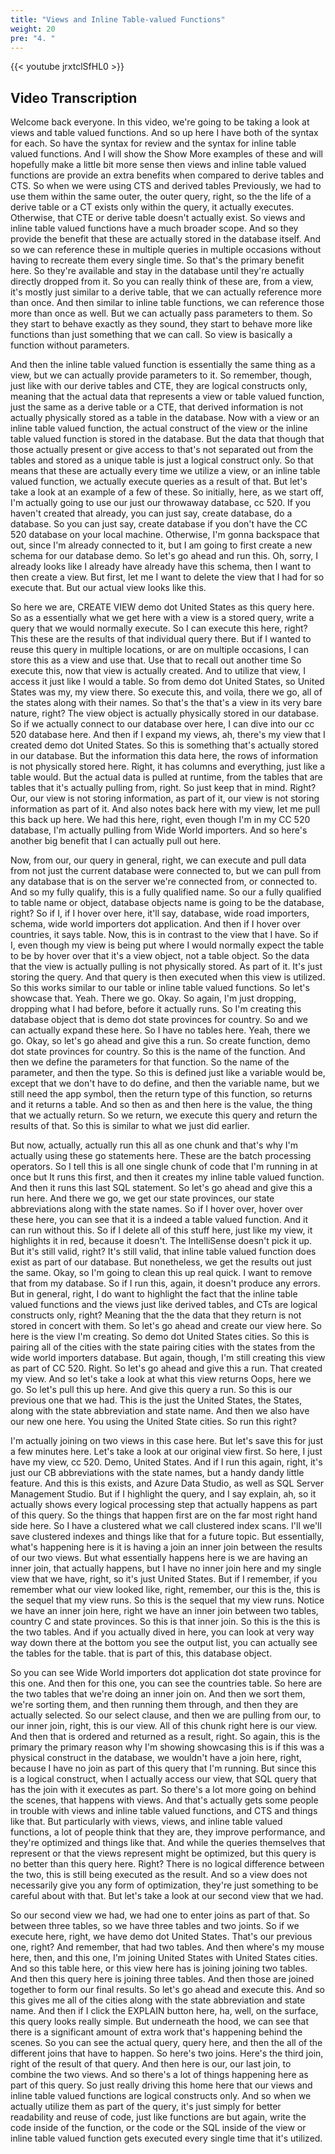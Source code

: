 ```yaml
---
title: "Views and Inline Table-valued Functions"
weight: 20
pre: "4. "
---
```


{{< youtube jrxtclSfHL0 >}}

## Video Transcription

Welcome back everyone. In this video, we're going to be taking a look at views and table valued functions. And so up here I have both of the syntax for each. So have the syntax for review and the syntax for inline table valued functions. And I will show the Show More examples of these and will hopefully make a little bit more sense then views and inline table valued functions are provide an extra benefits when compared to derive tables and CTS. So when we were using CTS and derived tables Previously, we had to use them within the same outer, the outer query, right, so the the life of a derive table or a CT exists only within the query, it actually executes. Otherwise, that CTE or derive table doesn't actually exist. So views and inline table valued functions have a much broader scope. And so they provide the benefit that these are actually stored in the database itself. And so we can reference these in multiple queries in multiple occasions without having to recreate them every single time. So that's the primary benefit here. So they're available and stay in the database until they're actually directly dropped from it. So you can really think of these are, from a view, it's mostly just similar to a derive table, that we can actually reference more than once. And then similar to inline table functions, we can reference those more than once as well. But we can actually pass parameters to them. So they start to behave exactly as they sound, they start to behave more like functions than just something that we can call. So view is basically a function without parameters. 

And then the inline table valued function is essentially the same thing as a view, but we can actually provide parameters to it. So remember, though, just like with our derive tables and CTE, they are logical constructs only, meaning that the actual data that represents a view or table valued function, just the same as a derive table or a CTE, that derived information is not actually physically stored as a table in the database. Now with a view or an inline table valued function, the actual construct of the view or the inline table valued function is stored in the database. But the data that though that those actually present or give access to that's not separated out from the tables and stored as a unique table is just a logical construct only. So that means that these are actually every time we utilize a view, or an inline table valued function, we actually execute queries as a result of that. But let's take a look at an example of a few of these. So initially, here, as we start off, I'm actually going to use our just our throwaway database, cc 520. If you haven't created that already, you can just say, create database, do a database. So you can just say, create database if you don't have the CC 520 database on your local machine. Otherwise, I'm gonna backspace that out, since I'm already connected to it, but I am going to first create a new schema for our database demo. So let's go ahead and run this. Oh, sorry, I already looks like I already have already have this schema, then I want to then create a view. But first, let me I want to delete the view that I had for so execute that. But our actual view looks like this. 

So here we are, CREATE VIEW demo dot United States as this query here. So as a essentially what we get here with a view is a stored query, write a query that we would normally execute. So I can execute this here, right? This these are the results of that individual query there. But if I wanted to reuse this query in multiple locations, or are on multiple occasions, I can store this as a view and use that. Use that to recall out another time So execute this, now that view is actually created. And to utilize that view, I access it just like I would a table. So from demo dot United States, so United States was my, my view there. So execute this, and voila, there we go, all of the states along with their names. So that's the that's a view in its very bare nature, right? The view object is actually physically stored in our database. So if we actually connect to our database over here, I can dive into our cc 520 database here. And then if I expand my views, ah, there's my view that I created demo dot United States. So this is something that's actually stored in our database. But the information this data here, the rows of information is not physically stored here. Right, it has columns and everything, just like a table would. But the actual data is pulled at runtime, from the tables that are tables that it's actually pulling from, right. So just keep that in mind. Right? Our, our view is not storing information, as part of it, our view is not storing information as part of it. And also notes back here with my view, let me pull this back up here. We had this here, right, even though I'm in my CC 520 database, I'm actually pulling from Wide World importers. And so here's another big benefit that I can actually pull out here. 

Now, from our, our query in general, right, we can execute and pull data from not just the current database were connected to, but we can pull from any database that is on the server we're connected from, or connected to. And so my fully qualify, this is a fully qualified name. So our a fully qualified to table name or object, database objects name is going to be the database, right? So if I, if I hover over here, it'll say, database, wide road importers, schema, wide world importers dot application. And then if I hover over countries, it says table. Now, this is in contrast to the view that I have. So if I, even though my view is being put where I would normally expect the table to be by hover over that it's a view object, not a table object. So the data that the view is actually pulling is not physically stored. As part of it. It's just storing the query. And that query is then executed when this view is utilized. So this works similar to our table or inline table valued functions. So let's showcase that. Yeah. There we go. Okay. So again, I'm just dropping, dropping what I had before, before it actually runs. So I'm creating this database object that is demo dot state provinces for country. So and we can actually expand these here. So I have no tables here. Yeah, there we go. Okay, so let's go ahead and give this a run. So create function, demo dot state provinces for country. So this is the name of the function. And then we define the parameters for that function. So the name of the parameter, and then the type. So this is defined just like a variable would be, except that we don't have to do define, and then the variable name, but we still need the app symbol, then the return type of this function, so returns and it returns a table. And so then as and then here is the value, the thing that we actually return. So we return, we execute this query and return the results of that. So this is similar to what we just did earlier. 

But now, actually, actually run this all as one chunk and that's why I'm actually using these go statements here. These are the batch processing operators. So I tell this is all one single chunk of code that I'm running in at once but It runs this first, and then it creates my inline table valued function. And then it runs this last SQL statement. So let's go ahead and give this a run here. And there we go, we get our state provinces, our state abbreviations along with the state names. So if I hover over, hover over these here, you can see that it is a indeed a table valued function. And it can run without this. So if I delete all of this stuff here, just like my view, it highlights it in red, because it doesn't. The IntelliSense doesn't pick it up. But it's still valid, right? It's still valid, that inline table valued function does exist as part of our database. But nonetheless, we get the results out just the same. Okay, so I'm going to clean this up real quick. I want to remove that from my database. So if I run this, again, it doesn't produce any errors. But in general, right, I do want to highlight the fact that the inline table valued functions and the views just like derived tables, and CTs are logical constructs only, right? Meaning that the the data that they return is not stored in concert with them. So let's go ahead and create our view here. So here is the view I'm creating. So demo dot United States cities. So this is pairing all of the cities with the state pairing cities with the states from the wide world importers database. But again, though, I'm still creating this view as part of CC 520. Right. So let's go ahead and give this a run. That created my view. And so let's take a look at what this view returns Oops, here we go. So let's pull this up here. And give this query a run. So this is our previous one that we had. This is the just the United States, the States, along with the state abbreviation and state name. And then we also have our new one here. You using the United State cities. So run this right? 

I'm actually joining on two views in this case here. But let's save this for just a few minutes here. Let's take a look at our original view first. So here, I just have my view, cc 520. Demo, United States. And if I run this again, right, it's just our CB abbreviations with the state names, but a handy dandy little feature. And this is this exists, and Azure Data Studio, as well as SQL Server Management Studio. But if I highlight the query, and I say explain, ah, so it actually shows every logical processing step that actually happens as part of this query. So the things that happen first are on the far most right hand side here. So I have a clustered what we call clustered index scans. I'll we'll save clustered indexes and things like that for a future topic. But essentially, what's happening here is it is having a join an inner join between the results of our two views. But what essentially happens here is we are having an inner join, that actually happens, but I have no inner join here and my single view that we have, right, so it's just United States. But if I remember, if you remember what our view looked like, right, remember, our this is the, this is the sequel that my view runs. So this is the sequel that my view runs. Notice we have an inner join here, right we have an inner join between two tables, country C and state provinces. So this is that inner join. So this is the this is the two tables. And if you actually dived in here, you can look at very way way down there at the bottom you see the output list, you can actually see the tables for the table. that is part of this, this database object. 

So you can see Wide World importers dot application dot state province for this one. And then for this one, you can see the countries table. So here are the two tables that we're doing an inner join on. And then we sort them, we're sorting them, and then running them through, and then they are actually selected. So our select clause, and then we are pulling from our, to our inner join, right, this is our view. All of this chunk right here is our view. And then that is ordered and returned as a result, right. So again, this is the primary the primary reason why I'm showing showcasing this is if this was a physical construct in the database, we wouldn't have a join here, right, because I have no join as part of this query that I'm running. But since this is a logical construct, when I actually access our view, that SQL query that has the join with it executes as part. So there's a lot more going on behind the scenes, that happens with views. And that's actually gets some people in trouble with views and inline table valued functions, and CTS and things like that. But particularly with views, views, and inline table valued functions, a lot of people think that they are, they improve performance, and they're optimized and things like that. And while the queries themselves that represent or that the views represent might be optimized, but this query is no better than this query here. Right? There is no logical difference between the two, this is still being executed as the result. And so a view does not necessarily give you any form of optimization, they're just something to be careful about with that. But let's take a look at our second view that we had. 

So our second view we had, we had one to enter joins as part of that. So between three tables, so we have three tables and two joints. So if we execute here, right, we have demo dot United States. That's our previous one, right? And remember, that had two tables. And then where's my mouse here, then, and this one, I'm joining United States with United States cities. And so this table here, or this view here has is joining joining two tables. And then this query here is joining three tables. And then those are joined together to form our final results. So let's go ahead and execute this. And so this gives me all of the cities along with the state abbreviation and state name. And then if I click the EXPLAIN button here, ha, well, on the surface, this query looks really simple. But underneath the hood, we can see that there is a significant amount of extra work that's happening behind the scenes. So you can see the actual query, query here, and then the all of the different joins that have to happen. So here's two joins. Here's the third join, right of the result of that query. And then here is our, our last join, to combine the two views. And so there's a lot of things happening here as part of this query. So just really driving this home here that our views and inline table valued functions are logical constructs only. And so when we actually utilize them as part of the query, it's just simply for better readability and reuse of code, just like functions are but again, write the code inside of the function, or the code or the SQL inside of the view or inline table valued function gets executed every single time that it's utilized.